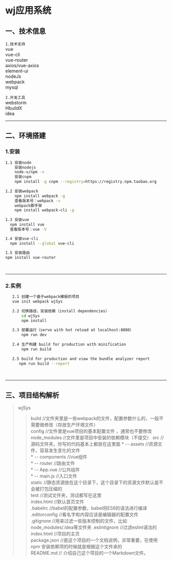 # wj应用系统

## 一、技术信息  
`1.技术支持`   
vue  
vue-cli  
vue-router  
axios/vue-axios    
element-ui  
nodeJs  
webpack  
mysql  

`2.开发工具`  
webstorm  
HbuildX  
idea 

---

## 二、环境搭建

### 1.安装
```bash
1.1 安装node
    安装nodejs
    node-v/npm -v
    安装cnpm
    npm install -g cnpm --registry=https://registry.npm.taobao.org
    
1.2 安装webpack
    npm install webpack -g
    查看版本号：webpack -v
    webpack脚手架
    npm install webpack-cli -g
    
1.3 安装vue
  npm install vue
  查看版本号：vue -V

1.4 安装vue-cli
  npm install --global vue-cli    
    
1.5 安装路由
npm install vue-router

    
```
*** 
### 2.实例
```bash
   2.1 创建一个基于webpack模板的项目
   vue init webpack wjSys
   
   2.2 切换路径，安装依赖（install dependencies）
       cd wjSys
       npm install
   
   2.3 部署运行（serve with hot reload at localhost:8080）
       npm run dev
   
   2.4 生产构建 build for production with minification
       npm run build
   
   2.5 build for production and view the bundle analyzer report
      npm run build --report
   
   
```

_ _ _

## 三、项目结构解析

> wjSys  
>> build  //文件夹里是一些webpack的文件，配置参数什么的，一般不需要做修改（存放生产环境文件）  
>> config  //文件里是vue项目的基本配置文件 ，通常也不要修改
>> node_modules  //文件里是项目中安装的依赖模块（不提交） 
>> src   //源码文件夹，你写的代码基本上都放在这里面
    * -- assets  //资源文件，容易发生变化的文件  
    * -- components  //vue组件    
    * -- router  //路由文件    
    * -- App.vue  //公共组件     
    * -- main.js  //入口文件  
>> static    //静态资源放在这个目录下，这个目录下的资源文件默认是不会被打包压缩的  
>> test    //测试文件夹，测试都写在这里  
>> index.html   //默认首页文件  
>> .babelrc   //babel的配置参数，babel将ES6的语法进行编译  
>> .editorconfig  //看名字和内容应该是编辑器的配置文件  
>> .gitignore   //用来过滤一些版本控制的文件，比如node_modules/.idea等文件夹
>> .eslintignore //过滤eslint语法的  
>> index.html   //项目的主页  
>> package.json //是这个项目的一个文档说明，非常重要，在使用npm 安装依赖项的时候就是根据这个文件来的  
>> README.md  // 介绍自己这个项目的一个Markdown文件。  







